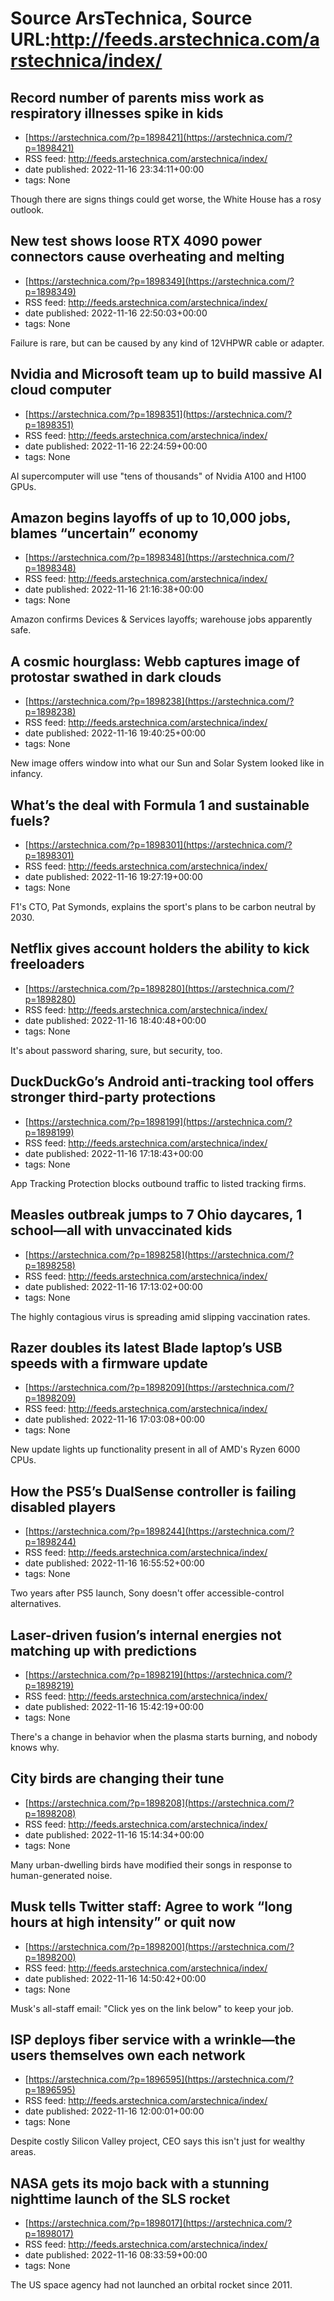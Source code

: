 # Source ArsTechnica, Source URL:http://feeds.arstechnica.com/arstechnica/index/

## Record number of parents miss work as respiratory illnesses spike in kids
 - [https://arstechnica.com/?p=1898421](https://arstechnica.com/?p=1898421)
 - RSS feed: http://feeds.arstechnica.com/arstechnica/index/
 - date published: 2022-11-16 23:34:11+00:00
 - tags: None

Though there are signs things could get worse, the White House has a rosy outlook.

## New test shows loose RTX 4090 power connectors cause overheating and melting
 - [https://arstechnica.com/?p=1898349](https://arstechnica.com/?p=1898349)
 - RSS feed: http://feeds.arstechnica.com/arstechnica/index/
 - date published: 2022-11-16 22:50:03+00:00
 - tags: None

Failure is rare, but can be caused by any kind of 12VHPWR cable or adapter.

## Nvidia and Microsoft team up to build massive AI cloud computer
 - [https://arstechnica.com/?p=1898351](https://arstechnica.com/?p=1898351)
 - RSS feed: http://feeds.arstechnica.com/arstechnica/index/
 - date published: 2022-11-16 22:24:59+00:00
 - tags: None

AI supercomputer will use "tens of thousands" of Nvidia A100 and H100 GPUs.

## Amazon begins layoffs of up to 10,000 jobs, blames “uncertain” economy
 - [https://arstechnica.com/?p=1898348](https://arstechnica.com/?p=1898348)
 - RSS feed: http://feeds.arstechnica.com/arstechnica/index/
 - date published: 2022-11-16 21:16:38+00:00
 - tags: None

Amazon confirms Devices &#038; Services layoffs; warehouse jobs apparently safe.

## A cosmic hourglass: Webb captures image of protostar swathed in dark clouds
 - [https://arstechnica.com/?p=1898238](https://arstechnica.com/?p=1898238)
 - RSS feed: http://feeds.arstechnica.com/arstechnica/index/
 - date published: 2022-11-16 19:40:25+00:00
 - tags: None

New image offers window into what our Sun and Solar System looked like in infancy.

## What’s the deal with Formula 1 and sustainable fuels?
 - [https://arstechnica.com/?p=1898301](https://arstechnica.com/?p=1898301)
 - RSS feed: http://feeds.arstechnica.com/arstechnica/index/
 - date published: 2022-11-16 19:27:19+00:00
 - tags: None

F1's CTO, Pat Symonds, explains the sport's plans to be carbon neutral by 2030.

## Netflix gives account holders the ability to kick freeloaders
 - [https://arstechnica.com/?p=1898280](https://arstechnica.com/?p=1898280)
 - RSS feed: http://feeds.arstechnica.com/arstechnica/index/
 - date published: 2022-11-16 18:40:48+00:00
 - tags: None

It's about password sharing, sure, but security, too.

## DuckDuckGo’s Android anti-tracking tool offers stronger third-party protections
 - [https://arstechnica.com/?p=1898199](https://arstechnica.com/?p=1898199)
 - RSS feed: http://feeds.arstechnica.com/arstechnica/index/
 - date published: 2022-11-16 17:18:43+00:00
 - tags: None

App Tracking Protection blocks outbound traffic to listed tracking firms.

## Measles outbreak jumps to 7 Ohio daycares, 1 school—all with unvaccinated kids
 - [https://arstechnica.com/?p=1898258](https://arstechnica.com/?p=1898258)
 - RSS feed: http://feeds.arstechnica.com/arstechnica/index/
 - date published: 2022-11-16 17:13:02+00:00
 - tags: None

The highly contagious virus is spreading amid slipping vaccination rates.

## Razer doubles its latest Blade laptop’s USB speeds with a firmware update
 - [https://arstechnica.com/?p=1898209](https://arstechnica.com/?p=1898209)
 - RSS feed: http://feeds.arstechnica.com/arstechnica/index/
 - date published: 2022-11-16 17:03:08+00:00
 - tags: None

New update lights up functionality present in all of AMD's Ryzen 6000 CPUs.

## How the PS5’s DualSense controller is failing disabled players
 - [https://arstechnica.com/?p=1898244](https://arstechnica.com/?p=1898244)
 - RSS feed: http://feeds.arstechnica.com/arstechnica/index/
 - date published: 2022-11-16 16:55:52+00:00
 - tags: None

Two years after PS5 launch, Sony doesn't offer accessible-control alternatives.

## Laser-driven fusion’s internal energies not matching up with predictions
 - [https://arstechnica.com/?p=1898219](https://arstechnica.com/?p=1898219)
 - RSS feed: http://feeds.arstechnica.com/arstechnica/index/
 - date published: 2022-11-16 15:42:19+00:00
 - tags: None

There's a change in behavior when the plasma starts burning, and nobody knows why.

## City birds are changing their tune
 - [https://arstechnica.com/?p=1898208](https://arstechnica.com/?p=1898208)
 - RSS feed: http://feeds.arstechnica.com/arstechnica/index/
 - date published: 2022-11-16 15:14:34+00:00
 - tags: None

Many urban-dwelling birds have modified their songs in response to human-generated noise.

## Musk tells Twitter staff: Agree to work “long hours at high intensity” or quit now
 - [https://arstechnica.com/?p=1898200](https://arstechnica.com/?p=1898200)
 - RSS feed: http://feeds.arstechnica.com/arstechnica/index/
 - date published: 2022-11-16 14:50:42+00:00
 - tags: None

Musk's all-staff email: "Click yes on the link below" to keep your job.

## ISP deploys fiber service with a wrinkle—the users themselves own each network
 - [https://arstechnica.com/?p=1896595](https://arstechnica.com/?p=1896595)
 - RSS feed: http://feeds.arstechnica.com/arstechnica/index/
 - date published: 2022-11-16 12:00:01+00:00
 - tags: None

Despite costly Silicon Valley project, CEO says this isn't just for wealthy areas.

## NASA gets its mojo back with a stunning nighttime launch of the SLS rocket
 - [https://arstechnica.com/?p=1898017](https://arstechnica.com/?p=1898017)
 - RSS feed: http://feeds.arstechnica.com/arstechnica/index/
 - date published: 2022-11-16 08:33:59+00:00
 - tags: None

The US space agency had not launched an orbital rocket since 2011.
